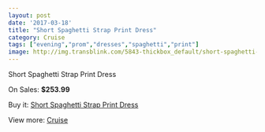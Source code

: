 ```yaml
---
layout: post
date: '2017-03-18'
title: "Short Spaghetti Strap Print Dress"
category: Cruise
tags: ["evening","prom","dresses","spaghetti","print"]
image: http://img.transblink.com/5843-thickbox_default/short-spaghetti-strap-print-dress.jpg
---
```

Short Spaghetti Strap Print Dress

On Sales: **$253.99**
<a href="https://www.transblink.com/en/cruise/1903-short-spaghetti-strap-print-dress.html"><amp-img layout="responsive" width="600" height="600" src="//img.transblink.com/5843-thickbox_default/short-spaghetti-strap-print-dress.jpg" alt="Short Spaghetti Strap Print Dress 0" /></a>
<a href="https://www.transblink.com/en/cruise/1903-short-spaghetti-strap-print-dress.html"><amp-img layout="responsive" width="600" height="600" src="//img.transblink.com/5845-thickbox_default/short-spaghetti-strap-print-dress.jpg" alt="Short Spaghetti Strap Print Dress 1" /></a>
<a href="https://www.transblink.com/en/cruise/1903-short-spaghetti-strap-print-dress.html"><amp-img layout="responsive" width="600" height="600" src="//img.transblink.com/5844-thickbox_default/short-spaghetti-strap-print-dress.jpg" alt="Short Spaghetti Strap Print Dress 2" /></a>

Buy it: [Short Spaghetti Strap Print Dress](https://www.transblink.com/en/cruise/1903-short-spaghetti-strap-print-dress.html "Short Spaghetti Strap Print Dress")

View more: [Cruise](https://www.transblink.com/en/5-cruise "Cruise")